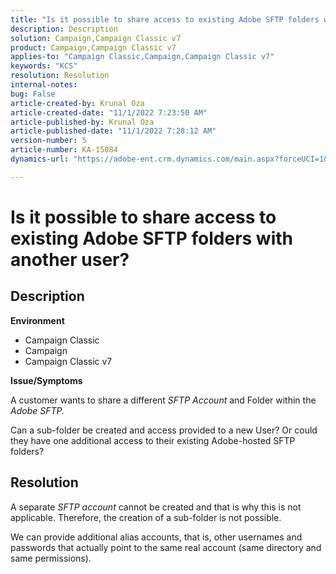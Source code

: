 ```yaml
---
title: "Is it possible to share access to existing Adobe SFTP folders with another user?"
description: Description
solution: Campaign,Campaign Classic v7
product: Campaign,Campaign Classic v7
applies-to: "Campaign Classic,Campaign,Campaign Classic v7"
keywords: "KCS"
resolution: Resolution
internal-notes: 
bug: False
article-created-by: Krunal Oza
article-created-date: "11/1/2022 7:23:50 AM"
article-published-by: Krunal Oza
article-published-date: "11/1/2022 7:28:12 AM"
version-number: 5
article-number: KA-15084
dynamics-url: "https://adobe-ent.crm.dynamics.com/main.aspx?forceUCI=1&pagetype=entityrecord&etn=knowledgearticle&id=44323421-b659-ed11-9561-6045bd0067ea"

---
```

# Is it possible to share access to existing Adobe SFTP folders with another user?

## Description

<b>Environment</b>
- Campaign Classic
- Campaign
- Campaign Classic v7





<b>Issue/Symptoms</b>


A customer wants to share a different *SFTP Account* and Folder within the *Adobe SFTP.*

 Can a sub-folder be created and access provided to a new User? Or could they have one additional access to their existing Adobe-hosted SFTP folders?




## Resolution


A separate *SFTP account* cannot be created and that is why this is not applicable. Therefore, the creation of a sub-folder is not possible.

We can provide additional alias accounts, that is, other usernames and passwords that actually point to the same real account (same directory and same permissions).
